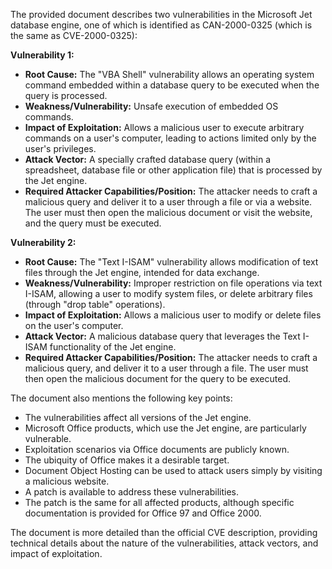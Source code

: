 The provided document describes two vulnerabilities in the Microsoft Jet database engine, one of which is identified as CAN-2000-0325 (which is the same as CVE-2000-0325):

**Vulnerability 1:**

*   **Root Cause:** The "VBA Shell" vulnerability allows an operating system command embedded within a database query to be executed when the query is processed.
*   **Weakness/Vulnerability:** Unsafe execution of embedded OS commands.
*   **Impact of Exploitation:** Allows a malicious user to execute arbitrary commands on a user's computer, leading to actions limited only by the user's privileges.
*   **Attack Vector:**  A specially crafted database query (within a spreadsheet, database file or other application file) that is processed by the Jet engine.
*   **Required Attacker Capabilities/Position:** The attacker needs to craft a malicious query and deliver it to a user through a file or via a website. The user must then open the malicious document or visit the website, and the query must be executed.

**Vulnerability 2:**

*   **Root Cause:** The "Text I-ISAM" vulnerability allows modification of text files through the Jet engine, intended for data exchange.
*   **Weakness/Vulnerability:** Improper restriction on file operations via text I-ISAM, allowing a user to modify system files, or delete arbitrary files (through "drop table" operations).
*   **Impact of Exploitation:** Allows a malicious user to modify or delete files on the user's computer.
*   **Attack Vector:** A malicious database query that leverages the Text I-ISAM functionality of the Jet engine.
*  **Required Attacker Capabilities/Position:** The attacker needs to craft a malicious query, and deliver it to a user through a file. The user must then open the malicious document for the query to be executed.

The document also mentions the following key points:

*   The vulnerabilities affect all versions of the Jet engine.
*   Microsoft Office products, which use the Jet engine, are particularly vulnerable.
*   Exploitation scenarios via Office documents are publicly known.
*   The ubiquity of Office makes it a desirable target.
*   Document Object Hosting can be used to attack users simply by visiting a malicious website.
*   A patch is available to address these vulnerabilities.
*   The patch is the same for all affected products, although specific documentation is provided for Office 97 and Office 2000.

The document is more detailed than the official CVE description, providing technical details about the nature of the vulnerabilities, attack vectors, and impact of exploitation.